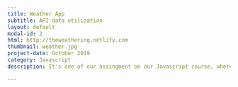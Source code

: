 ```yaml
---
title: Weather App
subtitle: API data utilization
layout: default
modal-id: 2
html: http://theweathering.netlify.com
thumbnail: weather.jpg
project-date: October 2019
category: Javascript
description: It's one of our assingment on our Javascript course, where we use an API then utilize it to display its data.

---
```

